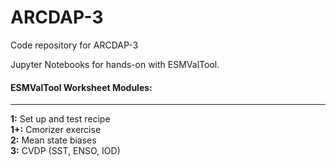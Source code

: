 # ARCDAP-3
Code repository for ARCDAP-3

Jupyter Notebooks for hands-on with ESMValTool.

#### ESMValTool Worksheet Modules:

---
**1:** Set up and test recipe <br>
**1+:** Cmorizer exercise <br>
**2:** Mean state biases <br>
**3:** CVDP (SST, ENSO, IOD) 
